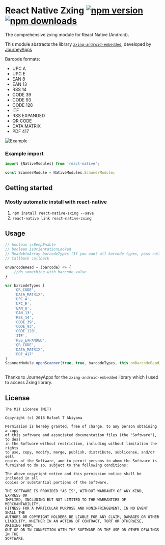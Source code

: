 # React Native Zxing [![npm version](https://badge.fury.io/js/react-native-zxing.svg)](http://badge.fury.io/js/react-native-zxing) [![npm downloads](https://img.shields.io/npm/dm/react-native-zxing.svg)](https://www.npmjs.com/package/react-native-zxing)

The comprehensive zxing module for React Native (Android). 

This module abstracts the library [`zxing-android-embedded`](https://github.com/journeyapps/zxing-android-embedded), developed by [JourneyApps](https://github.com/journeyapps)

Barcode formats:

- UPC A
- UPC E
- EAN 8
- EAN 13
- RSS 14
- CODE 39
- CODE 93
- CODE 128
- ITF
- RSS EXPANDED
- QR CODE
- DATA MATRIX
- PDF 417

![Example](https://media.giphy.com/media/1wpxKD8tXU3eXXC8Hi/giphy.gif)

### Example import

```jsx
import {NativeModules} from 'react-native';

const ScannerModule = NativeModules.ScannerModule;
```

## Getting started

### Mostly automatic install with react-native
1. `npm install react-native-zxing --save`
2. `react-native link react-native-zxing`

## Usage

```javascript
// boolean isBeepEnable
// boolean isOrientationLocked
// ReadableArray barcodeTypes (If you want all barcode types, pass null)
// Callback callback 

onBarcodeRead = (barcode) => {
    //do something with barcode value
}

var barcodeTypes [
    'QR_CODE', 
    'DATA_MATRIX', 
    'UPC_A', 
    'UPC_E',
    'EAN_8',
    'EAN_13',
    'RSS_14',
    'CODE_39',
    'CODE_93',
    'CODE_128',
    'ITF',
    'RSS_EXPANDED',
    'QR_CODE',
    'DATA_MATRIX',
    'PDF_417'
]
ScannerModule.openScanner(true, true, barcodeTypes, this.onBarcodeRead)
``` 


------------

Thanks to JourneyApps for the `zxing-android-embedded` library which I used to access Zxing library.


## License

    The MIT License (MIT)

    Copyright (c) 2018 Rafael T Akiyama

    Permission is hereby granted, free of charge, to any person obtaining a copy
    of this software and associated documentation files (the "Software"), to deal
    in the Software without restriction, including without limitation the rights
    to use, copy, modify, merge, publish, distribute, sublicense, and/or sell
    copies of the Software, and to permit persons to whom the Software is
    furnished to do so, subject to the following conditions:

    The above copyright notice and this permission notice shall be included in all
    copies or substantial portions of the Software.

    THE SOFTWARE IS PROVIDED "AS IS", WITHOUT WARRANTY OF ANY KIND, EXPRESS OR
    IMPLIED, INCLUDING BUT NOT LIMITED TO THE WARRANTIES OF MERCHANTABILITY,
    FITNESS FOR A PARTICULAR PURPOSE AND NONINFRINGEMENT. IN NO EVENT SHALL THE
    AUTHORS OR COPYRIGHT HOLDERS BE LIABLE FOR ANY CLAIM, DAMAGES OR OTHER
    LIABILITY, WHETHER IN AN ACTION OF CONTRACT, TORT OR OTHERWISE, ARISING FROM,
    OUT OF OR IN CONNECTION WITH THE SOFTWARE OR THE USE OR OTHER DEALINGS IN THE
    SOFTWARE.
